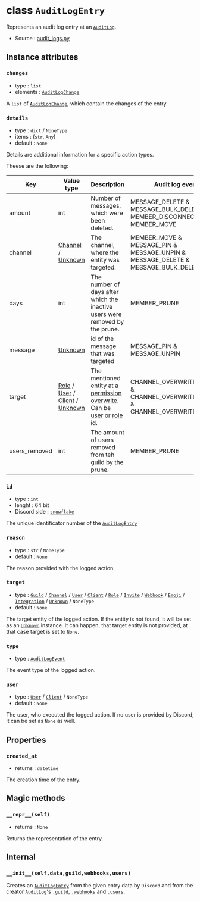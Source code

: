 # class `AuditLogEntry`

Represents an audit log entry at an [`AuditLog`](AuditLog.md).

- Source : [audit_logs.py](https://github.com/HuyaneMatsu/hata/blob/master/hata/discord/audit_logs.py) 

## Instance attributes

### `changes`

- type : `list`
- elements : [`AuditLogChange`](AuditLogChange.md)

A `list` of [`AuditLogChange`](AuditLogChange.md), which contain the changes
of the entry.

### `details`

- type : `dict` / `NoneType`
- items : (`str`, `Any`)
- default : `None`

Details are additional information for a specific action types.

Theese are the following:

| Key           | Value type                                                                        | Description                                                                                                   | Audit log event                                                                  |
|---------------|-----------------------------------------------------------------------------------|---------------------------------------------------------------------------------------------------------------|----------------------------------------------------------------------------------|
| amount        | int                                                                               | Number of messages, which were been deleted.                                                                  | MESSAGE_DELETE & MESSAGE_BULK_DELETE & MEMBER_DISCONNECT & MEMBER_MOVE           |
| channel       | [Channel](CHANNEL_TYPES.md) / [Unknown](Unknown.md)                               | The channel, where the entity was targeted.                                                                   | MEMBER_MOVE & MESSAGE_PIN & MESSAGE_UNPIN & MESSAGE_DELETE & MESSAGE_BULK_DELETE |
| days          | int                                                                               | The number of days after which the inactive users were removed by the prune.                                  | MEMBER_PRUNE                                                                     |
| message       | [Unknown](Unknown.md)                                                             | id of the message that was targeted                                                                           | MESSAGE_PIN & MESSAGE_UNPIN                                                      |
| target        | [Role](Role.md) / [User](User.md) / [Client](Client.md) / [Unknown](Unknown.md)   | The mentioned entity at a [permission overwrite](PermOW.md). Can be [user](User.md) or [role](Role.md) id.    | CHANNEL_OVERWRITE_CREATE & CHANNEL_OVERWRITE_UPDATE & CHANNEL_OVERWRITE_DELETE   |
| users_removed | int                                                                               | The amount of users removed from teh guild by the prune.                                                      | MEMBER_PRUNE                                                                     |

### `id`

- type : `int`
- lenght : 64 bit
- Discord side : [`snowflake`](https://github.com/discordapp/discord-api-docs/blob/master/docs/Reference.md#snowflakes)

The unique identificator number of the [`AuditLogEntry`](AuditLogEntry.md)

### `reason`

- type : `str` / `NoneType`
- default : `None`

The reason provided with the logged action.

### `target`

- type : [`Guild`](Guild.md) / [`Channel`](CHANNEL_TYPES.md) /
[`User`](User.md) / [`Client`](Client.md) / [`Role`](Role.md) /
[`Invite`](Invite.md) / [`Webhook`](Webhook.md) / [`Emoji`](Emoji.md) /
[`Integration`](Integration.md) / [`Unknown`](Unknown.md) / `NoneType`
- default : `None`

The target entity of the logged action. If the entity is not found, it will be
set as an [`Unknown`](Unknown.md) instance. It can happen, that target entity
is not provided, at that case target is set to `None`.

### `type`

- type : [`AuditLogEvent`](AuditLogEvent.md)

The event type of the logged action.

### `user`

- type : [`User`](User.md) / [`Client`](Client.md) / `NoneType`
- default : `None`

The user, who executed the logged action. If no user is provided by Discord,
it can be set as `None` as well.

## Properties

### `created_at`

- returns : `datetime`

The creation time of the entry.

## Magic methods

### `__repr__(self)`

- returns : `None`

Returns the representation of the entry.

## Internal

### `__init__(self,data,guild,webhooks,users)`

Creates an [`AuditLogEntry`](AuditLogEntry.md) from the given entry
data by `Discord` and from the creator [`AuditLog`](AuditLog.md)'s 
[`.guild`](AuditLog.md#guild), [`.webhooks`](AuditLog.md#webhooks) and
[`.users`](AuditLog.md#users).
